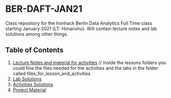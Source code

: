 # BER-DAFT-JAN21

Class repository for the Ironhack Berlin Data Analytics Full Time class starting January 2021 (LT: Himanshu). Will contain lecture notes and lab solutions among other things.

## Table of Contents

1. [Lecture Notes and material for activities](https://github.com/n1oftheabove/BER-DAFT-JAN21/tree/main/Lessons) // Inside the lessons folders you could fine the files needed for the activities and the labs in the folder called files_for_lesson_and_activities
2. [Lab Solutions](https://github.com/n1oftheabove/BER-DAFT-JAN21/tree/main/Labs/Solutions)
3. [Activities Solutions](https://github.com/n1oftheabove/BER-DAFT-JAN21/tree/main/Activities)
4. [Project Material](https://github.com/n1oftheabove/BER-DAFT-JAN21/tree/main/Projects)
